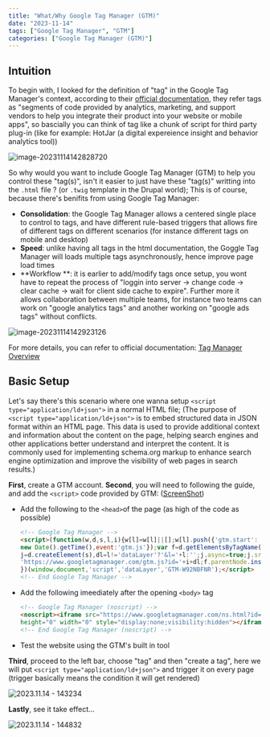 ```yaml
---
title: "What/Why Google Tag Manager (GTM)"
date: "2023-11-14"
tags: ["Google Tag Manager", "GTM"]
categories: ["Google Tag Manager (GTM)"]
---
```




## Intuition

To begin with, I looked for the definition of "tag" in the Google Tag Manager's context, according to their [official documentation](https://support.google.com/tagmanager/answer/3281060), they refer tags as "segments of code provided by analytics, marketing, and support vendors to help you integrate their product into your website or mobile apps", so bascially you can think of tag like a chunk of script for third party plug-in (like for example: HotJar (a digital expereience insight and behavior analytics tool))

![image-20231114142828720](../2023.11.14%20What%20and%20why%20Google%20Tag%20Manager/images/image-20231114142828720.png)

So why would you want to include Google Tag Manager (GTM) to help you control these "tag(s)", isn't it easier to just have these "tag(s)" writting into the `.html` file ? (or `.twig` template in the Drupal world); This is of course, because there's benifits from using Google Tag Manager:
- **Consolidation**: the Google Tag Manager allows a centered single place to control to tags, and have different rule-based triggers that allows fire of different tags on different scenarios (for instance different tags on mobile and desktop)
- **Speed**: unlike having all tags in the html documentation, the Goggle Tag Manager will loads multiple tags asynchronously, hence improve page load times
- **Workflow **: it is earlier to add/modify tags once setup, you wont have to repeat the process of "loggin into server → change code → clear cache → wait for client side cache to expire". Further more it allows collaboration between multiple teams, for instance two teams can work on "google analytics tags" and another working on "google ads tags" without conflicts.

![image-20231114142923126](../2023.11.14%20What%20and%20why%20Google%20Tag%20Manager/images/image-20231114142923126.png)

For more details, you can refer to official documentation: [Tag Manager Overview](https://support.google.com/tagmanager/answer/6102821?hl=en)



## Basic Setup

Let's say there's this scenario where one wanna setup  `<script type="application/ld+json">` in a normal HTML file; (The purpose of `﻿<script type="application/ld+json">` is to embed structured data in JSON format within an HTML page. This data is used to provide additional context and information about the content on the page, helping search engines and other applications better understand and interpret the content. It is commonly used for implementing schema.org markup to enhance search engine optimization and improve the visibility of web pages in search results.)

**First**, create a GTM account.
**Second**, you will need to following the guide, and add the `<script>` code provided by GTM: ([ScreenShot](../2023.11.14%20What%20and%20why%20Google%20Tag%20Manager/images/image-20231114143023149.png))

- Add the following to the `<head>`of the page (as high of the code as possible)
  ```html
  <!-- Google Tag Manager -->
  <script>(function(w,d,s,l,i){w[l]=w[l]||[];w[l].push({'gtm.start':
  new Date().getTime(),event:'gtm.js'});var f=d.getElementsByTagName(s)[0],
  j=d.createElement(s),dl=l!='dataLayer'?'&l='+l:'';j.async=true;j.src=
  'https://www.googletagmanager.com/gtm.js?id='+i+dl;f.parentNode.insertBefore(j,f);
  })(window,document,'script','dataLayer','GTM-W92NBFNR');</script>
  <!-- End Google Tag Manager -->
  ```

- Add the following imeediately after the opening `<body>` tag



  ```html
  <!-- Google Tag Manager (noscript) -->
  <noscript><iframe src="https://www.googletagmanager.com/ns.html?id=GTM-W92NBFNR"
  height="0" width="0" style="display:none;visibility:hidden"></iframe></noscript>
  <!-- End Google Tag Manager (noscript) -->
  ```

-   Test the website using the GTM's built in tool

**Third**, proceed to the left bar, choose "tag" and then "create a tag", here we will put `<script type="application/ld+json">` and trigger it on every page (trigger basically means the condition it will get rendered)

![2023.11.14 - 143234](../2023.11.14%20What%20and%20why%20Google%20Tag%20Manager/images/2023.11.14%20-%20143234.png)

**Lastly**, see it take effect...

![2023.11.14 - 144832](../2023.11.14%20What%20and%20why%20Google%20Tag%20Manager/images/2023.11.14%20-%20144832.jpg)



